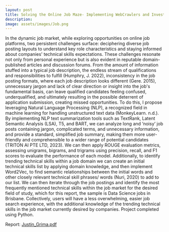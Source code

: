 ```yaml
---
layout: post
title: Solving the Online Job Maze- Implementing WebCrawlers and Investigating NLP Systems to Simplify Complex Job Posts and Identify Skill Trends within the Currrent Job Market.
description:
image: assets/images/Job.png
---
```

In the dynamic job market, while exploring opportunities on online job platforms, two persistent challenges surface: deciphering diverse job posting layouts to understand key role characteristics and staying informed about companies' technical skills expectations. These challenges resonate not only from personal experience but is also evident in reputable domain-published articles and discussion forums. From the amount of information stuffed into a typical job description, the endless stream of qualifications and responsibilities to fulfill (Humphry, J. 2022), inconsistency in the job posting formats, where each job description looks different (Gere. 2015), unnecessary jargon and lack of clear direction or insight into the job's fundamental basis, can leave qualified candidates feeling confused, underqualified, and ultimately resulting in the possible deterrent of application submission, creating missed opportunities. To do this, I propose leveraging Natural Language Processing (NLP), a recognized field in machine learning for handling unstructured text data (MonkeyLearn. n.d.). By implementing NLP text summarization tools such as TextRank, Latent Semantic Analysis (LSA), T5, and BART, we can analyze long and ‘noisy’ job posts containing jargon, complicated terms, and unnecessary information, and provide a standard, simplified job summary, making them more user-friendly and comprehensible to a wider range of potential candidates (TRITON AI PTE LTD, 2023). We can then apply ROUGE evaluation metrics, assessing unigrams, bigrams, and trigrams using precision, recall, and F1 scores to evaluate the performance of each model. Additionally, to identify trending technical skills within a job domain we can create an initial technical skills list by applying domain knowledge, and then implement Word2Vec, to find semantic relationships between the initial words and other closely relevant technical skill phrases/ words (Nuri, 2020) to add to our list. We can then iterate through the job postings and identify the most frequently mentioned technical skills within the job market for the desired field of study, which for this report, the sample is Data Science jobs in Brisbane. Collectively, users will have a less overwhelming, easier job search experience, with the additional knowledge of the trending technical skills in the job market currently desired by companies. Project completed using Python.

Report: [Justin_Grima.pdf](https://github.com/JustinGrima/justingrima.github.io/files/14097222/A3_Justin_Grima.pdf)
